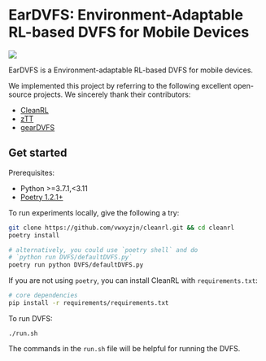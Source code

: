# EarDVFS: Environment-Adaptable RL-based DVFS for Mobile Devices



[<img src="https://img.shields.io/badge/license-MIT-blue">](https://github.com/vwxyzjn/cleanrl)


EarDVFS is a Environment-adaptable RL-based DVFS for mobile devices.

We implemented this project by referring to the following excellent open-source projects.
We sincerely thank their contributors:

* [CleanRL](https://github.com/vwxyzjn/cleanrl)
* [zTT](https://github.com/ztt-21/zTT)
* [gearDVFS](https://github.com/geardvfs/GearDVFS)


## Get started

Prerequisites:
* Python >=3.7.1,<3.11
* [Poetry 1.2.1+](https://python-poetry.org)

To run experiments locally, give the following a try:

```bash
git clone https://github.com/vwxyzjn/cleanrl.git && cd cleanrl
poetry install

# alternatively, you could use `poetry shell` and do
# `python run DVFS/defaultDVFS.py`
poetry run python DVFS/defaultDVFS.py
```

If you are not using `poetry`, you can install CleanRL with `requirements.txt`:

```bash
# core dependencies
pip install -r requirements/requirements.txt
```

To run DVFS:

```
./run.sh
```

The commands in the `run.sh` file will be helpful for running the DVFS.


